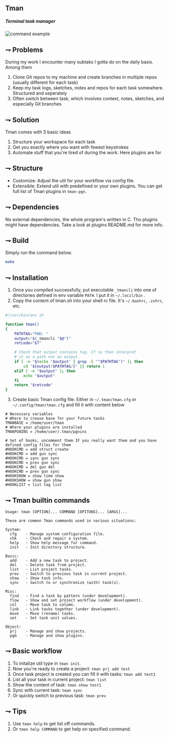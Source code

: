 ## Tman
##### Terminal task manager

![command example](docs/tman.gif)


## ⇁  Problems
During my work I encounter many subtaks I gotta do on the daily basis.
Among them
1. Clone Git repos to my machine and create branches in multiple repos (usually different for each task)
2. Keep my task logs, sketches, notes and repos for each task somewhere. Structured and seperately
3. Often switch between task, which involves context, notes, sketches, and especially Git branches

## ⇁  Solution
Tman comes with 3 basic ideas
1. Structure your workspace for each task
2. Get you exactly where you want with fewest keystrokes
3. Automate stuff that you're tired of during the work. Here plugins are for

## ⇁  Structure
- Customize: Adjust the util for your workflow via config file.
- Extensible: Extend util with predefined or your own plugins.  You can get full list of Tman plugins in `tman-pgn`.

## ⇁  Dependencies
No external dependencies, the whole program's written in C. Tho plugins might have dependencies. Take a look at plugins README.md for more info.

## ⇁  Build
Simply run the command below.
```bash
make
```

## ⇁  Installation
1. Once you compiled successfully, put executable `_tmancli` into one of directories defined in env variable `PATH`. I put it in `~/.locil/bin` .
2. Copy the content of tman.sh into your shell rc file. It's `~/.bashrc`, `.zshrc`, etc.

```bash
#!/usr/bin/env sh

function tman()
{
    PATHTAG="PWD: "
    output="$(_tmancli "$@")"
    retcode="$?"

    # Check that output contains tag. If so then interpret
    # it as a path not an output.
    if [ -n "$(echo "$output" | grep -E "^$PATHTAG")" ]; then
        cd "${output/$PATHTAG/}" || return 1
    elif [ -n "$output" ]; then
        echo "$output"
    fi
    return "$retcode"
}
```
3. Create basic Tman config file. Either in `~/.tman/tman.cfg` or `~/.config/tman/tman.cfg` and fill it with content below

```
# Necessary variables
# Where to crease base for your future tasks
TMANBASE = /home/user/tman
# Where your plugins are installed
TMANPGNINS = /home/user/.tman/pgnins

# Set of hooks, uncomment them IF you really want them and you have defined config files for them
#HOOKCMD = add struct create
#HOOKCMD = add gun sync
#HOOKCMD = sync gun sync
#HOOKCMD = prev gun sync
#HOOKCMD = del gun del
#HOOKCMD = prev gun sync
#HOOKSHOW = show time show
#HOOKSHOW = show gun show
#HOOKLIST = list tag list
```

## ⇁  Tman builtin commands
```
Usage: tman [OPTION]... COMMAND [OPITONS]... [ARGS]...

These are common Tman commands used in various situations:

System:
  cfg    - Manage system configuration file.
  chk    - Check and repair a system.
  help   - Show help message for command.
  init   - Init directory structure.

Basic:
  add    - Add a new task to project.
  del    - Delete task from project.
  list   - List project tasks.
  prev   - Switch to previous task in current project.
  show   - Show task info.
  sync   - Switch to or synchronize (with) task(s).

Misc:
  find   - Find a task by pattern (under development).
  flow   - Show and set project workflow (under development).
  col    - Move task to column.
  link   - Link tasks together (under development).
  move   - Move (rename) tasks.
  set    - Set task unit values.

Object:
  prj    - Manage and show projects.
  pgm    - Manage and show plugins.
```

## ⇁  Basic workflow
1. To initalize util type in `tman init`.
2. Now you're ready to create a project: `tman prj add test`
3. Once task project is created you can fill it with tasks: `tman add test1`
4. List all your task in current project: `tman list`
5. Show the content of task: `tman show test1`
6. Sync with current task: `tman sync`
7. Or quickly switch to previous task: `tman prev`


## ⇁  Tips
1. Use `tman help` to get list off commands.
2. Or `tman help COMMAND` to get help on specified command.

